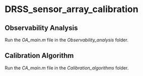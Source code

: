 # DRSS_sensor_array_calibration
## Observability Analysis
Run the *OA_main.m* file in the *Observability_analysis* folder.
## Calibration Algorithm
Run the *CA_main.m* file in the *Calibration_algorithms* folder.

